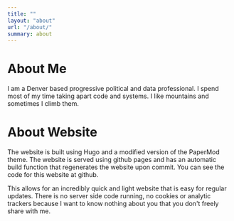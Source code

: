 ```yaml
---
title: ""
layout: "about"
url: "/about/"
summary: about
---
```


# About Me

I am a Denver based progressive political and data professional. I spend most of my time taking apart code and systems. I like mountains and sometimes I climb them.

# About Website

The website is built using Hugo and a modified version of the PaperMod theme. The website is served using github pages and has an automatic build function that regenerates the website upon commit. You can see the code for this website at github.

This allows for an incredibly quick and light website that is easy for regular updates. There is no server side code running, no cookies or analytic trackers because I want to know nothing about you that you don't freely share with me.